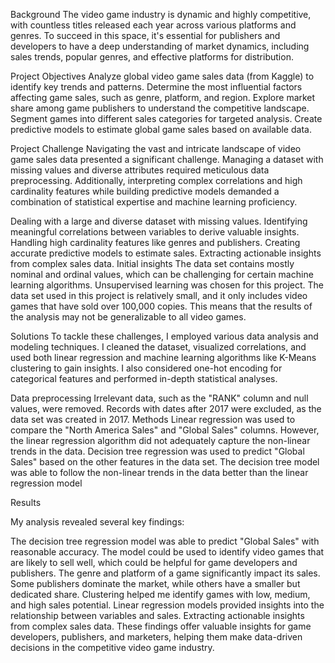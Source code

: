 Background
The video game industry is dynamic and highly competitive, with countless titles released each year across various platforms and genres. To succeed in this space, it's essential for publishers and developers to have a deep understanding of market dynamics, including sales trends, popular genres, and effective platforms for distribution.

Project Objectives
Analyze global video game sales data (from Kaggle) to identify key trends and patterns.
Determine the most influential factors affecting game sales, such as genre, platform, and region.
Explore market share among game publishers to understand the competitive landscape.
Segment games into different sales categories for targeted analysis.
Create predictive models to estimate global game sales based on available data.

Project Challenge
Navigating the vast and intricate landscape of video game sales data presented a significant challenge. Managing a dataset with missing values and diverse attributes required meticulous data preprocessing. Additionally, interpreting complex correlations and high cardinality features while building predictive models demanded a combination of statistical expertise and machine learning proficiency.

Dealing with a large and diverse dataset with missing values.
Identifying meaningful correlations between variables to derive valuable insights.
Handling high cardinality features like genres and publishers.
Creating accurate predictive models to estimate sales.
Extracting actionable insights from complex sales data.
Initial insights
The data set contains mostly nominal and ordinal values, which can be challenging for certain machine learning algorithms.
Unsupervised learning was chosen for this project.
The data set used in this project is relatively small, and it only includes video games that have sold over 100,000 copies. This means that the results of the analysis may not be generalizable to all video games.

Solutions
To tackle these challenges, I employed various data analysis and modeling techniques. I cleaned the dataset, visualized correlations, and used both linear regression and machine learning algorithms like K-Means clustering to gain insights. I also considered one-hot encoding for categorical features and performed in-depth statistical analyses.

Data preprocessing
Irrelevant data, such as the "RANK" column and null values, were removed.
Records with dates after 2017 were excluded, as the data set was created in 2017.
Methods
Linear regression was used to compare the "North America Sales" and "Global Sales" columns. However, the linear regression algorithm did not adequately capture the non-linear trends in the data.
Decision tree regression was used to predict "Global Sales" based on the other features in the data set. The decision tree model was able to follow the non-linear trends in the data better than the linear regression model


Results

My analysis revealed several key findings:

The decision tree regression model was able to predict "Global Sales" with reasonable accuracy. The model could be used to identify video games that are likely to sell well, which could be helpful for game developers and publishers.
The genre and platform of a game significantly impact its sales.
Some publishers dominate the market, while others have a smaller but dedicated share.
Clustering helped me identify games with low, medium, and high sales potential.
Linear regression models provided insights into the relationship between variables and sales.
Extracting actionable insights from complex sales data.
These findings offer valuable insights for game developers, publishers, and marketers, helping them make data-driven decisions in the competitive video game industry.
